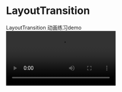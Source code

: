 # LayoutTransition
LayoutTransition 动画练习demo
![](https://github.com/woshishenxian/LayoutTransition/video/device-2017-01-12-165539.mp4)
